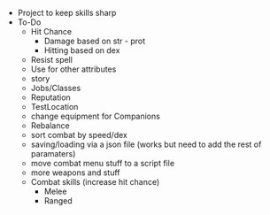 * Project to keep skills sharp
* To-Do
    * Hit Chance
        * Damage based on str - prot
        * Hitting based on dex
    * Resist spell
    * Use for other attributes
    * story
    * Jobs/Classes
    * Reputation
    * TestLocation
    * change equipment for Companions
    * Rebalance
    * sort combat by speed/dex
    * saving/loading via a json file (works but need to add the rest of paramaters)
    * move combat menu stuff to a script file
    * more weapons and stuff
    * Combat skills (increase hit chance)
        * Melee
        * Ranged